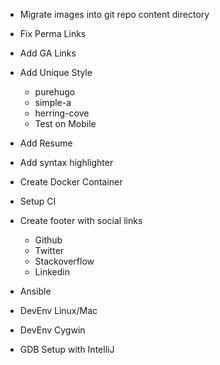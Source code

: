 * Migrate images into git repo content directory
* Fix Perma Links
* Add GA Links
* Add Unique Style
    * purehugo
    * simple-a
    * herring-cove
    * Test on Mobile
* Add Resume
* Add syntax highlighter
* Create Docker Container
* Setup CI
* Create footer with social links
    * Github
    * Twitter
    * Stackoverflow
    * Linkedin

* Ansible
* DevEnv Linux/Mac
* DevEnv Cygwin
* GDB Setup with IntelliJ

